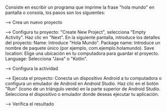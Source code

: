 Consiste en escribir un programa que imprime la frase "hola mundo" en pantalla o consola, los pasos son los siguientes:

  -->  Crea un nuevo proyecto
  
  -->  Configura tu proyecto: "Create New Project", selecciona "Empty Activity". Haz clic en "Next". En la siguiente pantalla, introduce los detalles del proyecto: Name: Introduce "Hola Mundo". Package name: Introduce un nombre de paquete único (por ejemplo, com.ejemplo.holamundo). Save location: Elige una ubicación en tu computadora para guardar el proyecto. Language: Selecciona "Java" o "Kotlin".
  
  -->  Configura la actividad
  
  -->  Ejecuta el proyecto: Conecta un dispositivo Android a tu computadora o configura un emulador de Android en Android Studio. Haz clic en el botón "Run" (icono de un triángulo verde) en la parte superior de Android Studio. Selecciona el dispositivo o emulador donde deseas ejecutar tu aplicación.
  
  -->  Verifica el resultado
